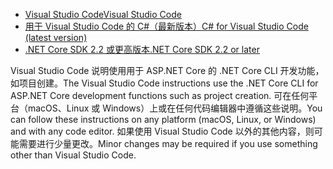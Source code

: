 * [<span data-ttu-id="56cf8-101">Visual Studio Code</span><span class="sxs-lookup"><span data-stu-id="56cf8-101">Visual Studio Code</span></span>](https://code.visualstudio.com/download)
* [<span data-ttu-id="56cf8-102">用于 Visual Studio Code 的 C#（最新版本）</span><span class="sxs-lookup"><span data-stu-id="56cf8-102">C# for Visual Studio Code (latest version)</span></span>](https://marketplace.visualstudio.com/items?itemName=ms-dotnettools.csharp)
* [<span data-ttu-id="56cf8-103">.NET Core SDK 2.2 或更高版本</span><span class="sxs-lookup"><span data-stu-id="56cf8-103">.NET Core SDK 2.2 or later</span></span>](https://dotnet.microsoft.com/download/dotnet-core)

<span data-ttu-id="56cf8-104">Visual Studio Code 说明使用用于 ASP.NET Core 的 .NET Core CLI 开发功能，如项目创建。</span><span class="sxs-lookup"><span data-stu-id="56cf8-104">The Visual Studio Code instructions use the .NET Core CLI for ASP.NET Core development functions such as project creation.</span></span> <span data-ttu-id="56cf8-105">可在任何平台（macOS、Linux 或 Windows）上或在任何代码编辑器中遵循这些说明。</span><span class="sxs-lookup"><span data-stu-id="56cf8-105">You can follow these instructions on any platform (macOS, Linux, or Windows) and with any code editor.</span></span> <span data-ttu-id="56cf8-106">如果使用 Visual Studio Code 以外的其他内容，则可能需要进行少量更改。</span><span class="sxs-lookup"><span data-stu-id="56cf8-106">Minor changes may be required if you use something other than Visual Studio Code.</span></span>
